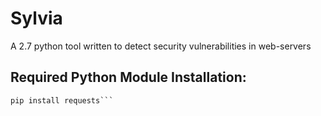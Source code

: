 # Sylvia
A 2.7 python tool written to detect security vulnerabilities in web-servers

## Required Python Module Installation:
```pip install beautifulsoup\n
pip install requests```
